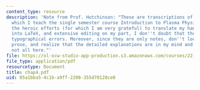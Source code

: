 ```yaml
---
content_type: resource
description: 'Note from Prof. Hutchinson: "These are transcriptions of the notes from
  which I teach the single semester course Introduction to Plasma Physics. Despite
  the heroic efforts (for which I am very grateful) to translate my hand-written materials
  into LaTeX, and extensive editing on my part, I don''t doubt that there are many
  typographical errors. Moreover, since they are only notes, don''t look for limpid
  prose, and realize that the detailed explanations are in my mind and orally in class,
  not all here."'
file: https://ol-ocw-studio-app-production.s3.amazonaws.com/courses/22-611j-introduction-to-plasma-physics-i-fall-2003/05a1bba54c1ba9ff2208355d70120ce0_chap4.pdf
file_type: application/pdf
resourcetype: Document
title: chap4.pdf
uid: 05a1bba5-4c1b-a9ff-2208-355d70120ce0
---
```

